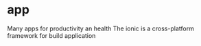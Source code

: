 # app
Many apps for productivity an health
The ionic is a cross-platform framework for build application
